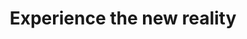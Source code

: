 ---
enable : true 
bg_image_webp : "images/backgrounds/hero-area.webp"
bg_image : "images/backgrounds/hero-area.jpg"
icon : "" # themify icon pack : https://themify.me/themify-icons
title : "Experience the new reality"
content : "Lorem ipsum dolor sit amet consectetur adipisicing elit. Fugit, excepturi. At recusandae sit perferendis autem,iste tempora nostrum numquam sapiente!"
enable : true
label : "Explore Us"
link : "#services"
---